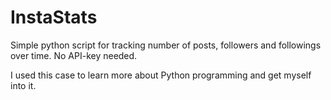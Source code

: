 # InstaStats
Simple python script for tracking number of posts, followers and followings over time. No API-key needed.

I used this case to learn more about Python programming and get myself into it.
